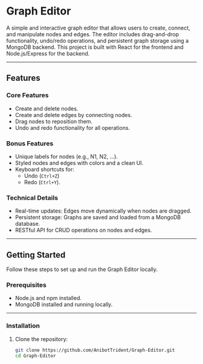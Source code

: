# Graph Editor

A simple and interactive graph editor that allows users to create, connect, and manipulate nodes and edges. The editor includes drag-and-drop functionality, undo/redo operations, and persistent graph storage using a MongoDB backend. This project is built with React for the frontend and Node.js/Express for the backend.

---

## **Features**

### **Core Features**
- Create and delete nodes.
- Create and delete edges by connecting nodes.
- Drag nodes to reposition them.
- Undo and redo functionality for all operations.

### **Bonus Features**
- Unique labels for nodes (e.g., N1, N2, ...).
- Styled nodes and edges with colors and a clean UI.
- Keyboard shortcuts for:
  - Undo (`Ctrl+Z`)
  - Redo (`Ctrl+Y`).

### **Technical Details**
- Real-time updates: Edges move dynamically when nodes are dragged.
- Persistent storage: Graphs are saved and loaded from a MongoDB database.
- RESTful API for CRUD operations on nodes and edges.

---

## **Getting Started**

Follow these steps to set up and run the Graph Editor locally.

### **Prerequisites**
- Node.js and npm installed.
- MongoDB installed and running locally.

---

### **Installation**

1. Clone the repository:
   ```bash
   git clone https://github.com/AnibotTrident/Graph-Editor.git
   cd Graph-Editor
